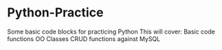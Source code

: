 # Python-Practice
Some basic code blocks for practicing Python
This will cover:
Basic code functions
OO Classes
CRUD functions against MySQL
